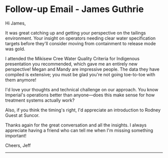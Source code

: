 # Follow-up Email - James Guthrie


Hi James,

It was great catching up and getting your perspective on the tailings environment. Your insight on operators needing clear water specification targets before they'll consider moving from containment to release mode was gold.

I attended the Mikisew Cree Water Quality Criteria for Indigenous presentation you recommended, which gave me an entirely new perspective! Megan and Mandy are impressive people. The data they have compiled is extensive; you must be glad you're not going toe-to-toe with them anymore!

I'd love your thoughts and technical challenge on our approach. You know Imperial's operations better than anyone—does this make sense for how treatment systems actually work?

Also, if you think the timing's right, I'd appreciate an introduction to Rodney Guest at Suncor.

Thanks again for the great conversation and all the insights. I always appreciate having a friend who can tell me when I'm missing something important!

Cheers, Jeff

---